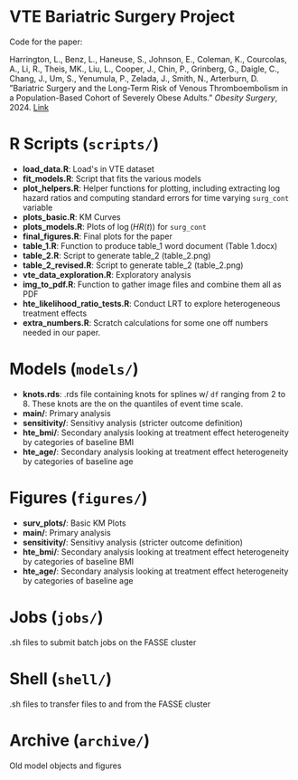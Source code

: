 # VTE Bariatric Surgery Project
Code for the paper:

Harrington, L., Benz, L., Haneuse, S., Johnson, E., Coleman, K., Courcolas, A., Li, R., Theis, MK., Liu, L., Cooper, J., Chin, P., Grinberg, G., Daigle, C., Chang, J., Um, S., Yenumula, P., Zelada, J., Smith, N., Arterburn, D. ”Bariatric Surgery and the Long-Term Risk of Venous Thromboembolism in a Population-Based Cohort of Severely Obese Adults.” _Obesity Surgery_, 2024. [Link](https://link.springer.com/article/10.1007/s11695-024-07236-y)


# R Scripts (`scripts/`)

* __load_data.R__: Load's in VTE dataset
* __fit_models.R__: Script that fits the various models
* __plot_helpers.R__: Helper functions for plotting, including extracting log hazard ratios and computing standard errors for time varying `surg_cont` variable
* __plots_basic.R__: KM Curves
* __plots_models.R__: Plots of $\log(HR(t))$ for `surg_cont`
* __final_figures.R__: Final plots for the paper
* __table_1.R__: Function to produce table_1 word document (Table 1.docx)
* __table_2.R__: Script to generate table_2 (table_2.png)
* __table_2_revised.R__: Script to generate table_2 (table_2.png)
* __vte_data_exploration.R__: Exploratory analysis
* __img_to_pdf.R__: Function to gather image files and combine them all as PDF
* __hte_likelihood_ratio_tests.R__: Conduct LRT to explore heterogeneous treatment effects
* __extra_numbers.R__: Scratch calculations for some one off numbers needed in our paper.

# Models (`models/`)

* __knots.rds__: .rds file containing knots for splines w/ `df` ranging from 2 to 8. These knots are the on the quantiles of event time scale.
* __main/__: Primary analysis
* __sensitivity/__: Sensitivy analysis (stricter outcome definition)
* __hte_bmi/__: Secondary analysis looking at treatment effect heterogeneity by categories of baseline BMI
* __hte_age/__: Secondary analysis looking at treatment effect heterogeneity by categories of baseline age

# Figures (`figures/`)

* __surv_plots/__: Basic KM Plots
* __main/__: Primary analysis
* __sensitivity/__: Sensitivy analysis (stricter outcome definition)
* __hte_bmi/__: Secondary analysis looking at treatment effect heterogeneity by categories of baseline BMI
* __hte_age/__: Secondary analysis looking at treatment effect heterogeneity by categories of baseline age

# Jobs (`jobs/`)

.sh files to submit batch jobs on the FASSE cluster

# Shell (`shell/`)

.sh files to transfer files to and from the FASSE cluster

# Archive (`archive/`)

Old model objects and figures
